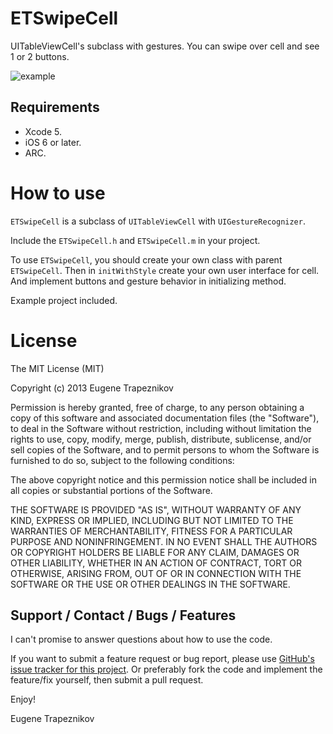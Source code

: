 ETSwipeCell
===========

UITableViewCell's subclass with gestures. You can swipe over cell and see 1 or 2 buttons.

![example](https://raw.github.com/EugeneTrapeznikov/ETSwipeCell/master/demo/demo.gif)

Requirements
------------

- Xcode 5.
- iOS 6 or later.
- ARC.

How to use
=======================

`ETSwipeCell` is a subclass of `UITableViewCell` with `UIGestureRecognizer`.

Include the `ETSwipeCell.h` and `ETSwipeCell.m` in your project.

To use  `ETSwipeCell`, you should create your own class with parent `ETSwipeCell`. Then in `initWithStyle` create your own user interface for cell. And implement buttons and gesture behavior in initializing method.

Example project included.

License
=======================

The MIT License (MIT)

Copyright (c) 2013 Eugene Trapeznikov

Permission is hereby granted, free of charge, to any person obtaining a copy
of this software and associated documentation files (the "Software"), to deal
in the Software without restriction, including without limitation the rights
to use, copy, modify, merge, publish, distribute, sublicense, and/or sell
copies of the Software, and to permit persons to whom the Software is
furnished to do so, subject to the following conditions:

The above copyright notice and this permission notice shall be included in
all copies or substantial portions of the Software.

THE SOFTWARE IS PROVIDED "AS IS", WITHOUT WARRANTY OF ANY KIND, EXPRESS OR
IMPLIED, INCLUDING BUT NOT LIMITED TO THE WARRANTIES OF MERCHANTABILITY,
FITNESS FOR A PARTICULAR PURPOSE AND NONINFRINGEMENT. IN NO EVENT SHALL THE
AUTHORS OR COPYRIGHT HOLDERS BE LIABLE FOR ANY CLAIM, DAMAGES OR OTHER
LIABILITY, WHETHER IN AN ACTION OF CONTRACT, TORT OR OTHERWISE, ARISING FROM,
OUT OF OR IN CONNECTION WITH THE SOFTWARE OR THE USE OR OTHER DEALINGS IN
THE SOFTWARE.

Support / Contact / Bugs / Features
-----------------------------------

I can't promise to answer questions about how to use the code.

If you want to submit a feature request or bug report, please use [GitHub's issue tracker for this project](https://github.com/EugeneTrapeznikov/ETSwipeCell/issues).  Or preferably fork the code and implement the feature/fix yourself, then submit a pull request.

Enjoy!

Eugene Trapeznikov

